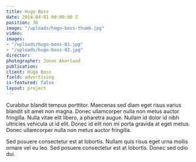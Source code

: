 ```yaml
---
title: Hugo Boss
date: 2014-04-01 00:00:00 Z
position: 36
image: "/uploads/hugo-boss-thumb.jpg"
video: 
images:
- "/uploads/hugo-boss-01.jpg"
- "/uploads/hugo-boss-02.jpg"
director: 
photographer: Jonas Akerlund
publication: 
client: Hugo Boss
field: advertising
is-featured: false
layout: project
---
```


Curabitur blandit tempus porttitor. Maecenas sed diam eget risus varius blandit sit amet non magna. Donec ullamcorper nulla non metus auctor fringilla. Nulla vitae elit libero, a pharetra augue. Nullam id dolor id nibh ultricies vehicula ut id elit. Donec id elit non mi porta gravida at eget metus. Donec ullamcorper nulla non metus auctor fringilla.

Sed posuere consectetur est at lobortis. Nullam quis risus eget urna mollis ornare vel eu leo. Sed posuere consectetur est at lobortis. Donec sed odio dui.